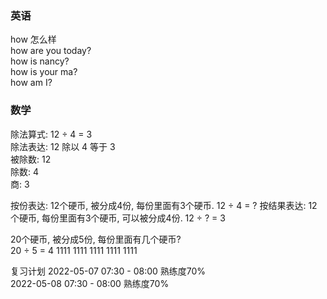 ### 英语
how        怎么样  
           how are you today?  
           how is nancy?  
           how is your ma?   
           how am I?


### 数学
除法算式: 12 ÷ 4 = 3   
除法表达: 12 除以 4 等于 3   
被除数: 12   
除数: 4  
商: 3   

按份表达: 12个硬币, 被分成4份, 每份里面有3个硬币.         12 ÷ 4 = ?
按结果表达: 12个硬币, 每份里面有3个硬币, 可以被分成4份.    12 ÷ ? = 3

20个硬币, 被分成5份, 每份里面有几个硬币?     
20 ÷ 5 = 4
1111  1111  1111  1111  1111


复习计划
2022-05-07 07:30 - 08:00     熟练度70%      
2022-05-08 07:30 - 08:00     熟练度70%       